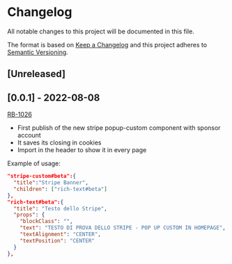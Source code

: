 # Changelog

All notable changes to this project will be documented in this file.

The format is based on [Keep a Changelog](http://keepachangelog.com/en/1.0.0/)
and this project adheres to [Semantic Versioning](http://semver.org/spec/v2.0.0.html).

## [Unreleased]

## [0.0.1] - 2022-08-08
[RB-1026](https://whirlpoolgtm.atlassian.net/browse/RB-1026)
- First publish of the new stripe popup-custom component with sponsor account
- It saves its closing in cookies
- Import in the header to show it in every page

Example of usage: 
  ``` json
"stripe-custom#beta":{
    "title":"Stripe Banner",
    "children": ["rich-text#beta"]
  },
  "rich-text#beta":{
    "title": "Testo dello Stripe",
    "props": {
      "blockClass": "",
      "text": "TESTO DI PROVA DELLO STRIPE - POP UP CUSTOM IN HOMEPAGE",
      "textAlignment": "CENTER",
      "textPosition": "CENTER"
    }
  },
  ```